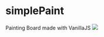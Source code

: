 # simplePaint
Painting Board made with VanillaJS
[![](https://img.shields.io/badge/-simplePaint%20-0a0a0a.svg?style=flat&colorA=0a0a0a&logo=JavaScript)](https://jdentity.github.io/simplePaint/)
